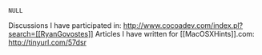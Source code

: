 

<code>NULL</code>

Discussions I have participated in: http://www.cocoadev.com/index.pl?search=[[RyanGovostes]]
Articles I have written for [[MacOSXHints]].com: http://tinyurl.com/57dsr